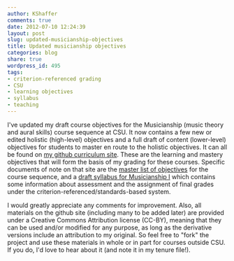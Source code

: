```yaml
---
author: KShaffer
comments: true
date: 2012-07-10 12:24:39
layout: post
slug: updated-musicianship-objectives
title: Updated musicianship objectives
categories: blog
share: true
wordpress_id: 495
tags:
- criterion-referenced grading
- CSU
- learning objectives
- syllabus
- teaching
---
```


I've updated my draft course objectives for the Musicianship (music theory and aural skills) course sequence at CSU. It now contains a few new or edited holistic (high-level) objectives and a full draft of content (lower-level) objectives for students to master en route to the holistic objectives. It can all be found on [my github curriculum site](https://github.com/kshaffer/musicianship-curriculum). These are the learning and mastery objectives that will form the basis of my grading for these courses. Specific documents of note on that site are the [master list of objectives](https://github.com/kshaffer/musicianship-curriculum/blob/master/musicianshipObjectives.md) for the course sequence, and a [draft syllabus for Musicianship I](https://github.com/kshaffer/musicianship-curriculum/blob/master/musi198-syllabus.md) which contains some information about assessment and the assignment of final grades under the criterion-referenced/standards-based system.

I would greatly appreciate any comments for improvement. Also, all materials on the github site (including many to be added later) are provided under a Creative Commons Attribution license (CC-BY), meaning that they can be used and/or modified for any purpose, as long as the derivative versions include an attribution to my original. So feel free to "fork" the project and use these materials in whole or in part for courses outside CSU. If you do, I'd love to hear about it (and note it in my tenure file!).
